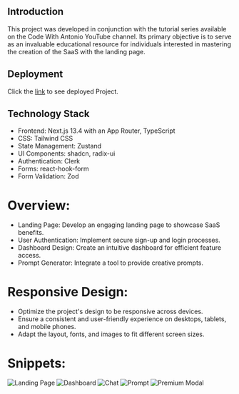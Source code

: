 ## Introduction

This project was developed in conjunction with the tutorial series available on the Code With Antonio YouTube channel. Its primary objective is to serve as an invaluable educational resource for individuals interested in mastering the creation of the SaaS with the landing page.

## Deployment

Click the [link](https://ai-landing-page-and-service.vercel.app/) to see deployed Project.

## Technology Stack

- Frontend: Next.js 13.4 with an App Router, TypeScript
- CSS: Tailwind CSS
- State Management: Zustand
- UI Components: shadcn, radix-ui
- Authentication: Clerk
- Forms: react-hook-form
- Form Validation: Zod

# Overview:

- Landing Page: Develop an engaging landing page to showcase SaaS benefits.
- User Authentication: Implement secure sign-up and login processes.
- Dashboard Design: Create an intuitive dashboard for efficient feature access.
- Prompt Generator: Integrate a tool to provide creative prompts.

# Responsive Design:

- Optimize the project's design to be responsive across devices.
- Ensure a consistent and user-friendly experience on desktops, tablets, and mobile phones.
- Adapt the layout, fonts, and images to fit different screen sizes.

# Snippets:
![Landing Page](https://github.com/oleelewandowski/ai-landing-page-and-service/assets/104866200/df11f98a-ae8b-4aa7-b136-4e7c5ba295af)
![Dashboard](https://github.com/oleelewandowski/ai-landing-page-and-service/assets/104866200/dbaa8a20-8afe-4295-91d9-e16c1fe3190c)
![Chat](https://github.com/oleelewandowski/ai-landing-page-and-service/assets/104866200/178475b3-6e45-45ef-ac0e-dbcb3efc58f4)
![Prompt](https://github.com/oleelewandowski/ai-landing-page-and-service/assets/104866200/847592a1-33a7-43cb-bdf7-0fd205f787bd)
![Premium Modal](https://github.com/oleelewandowski/ai-landing-page-and-service/assets/104866200/ba2b7590-76a4-4756-961c-a139a46f61fb)
